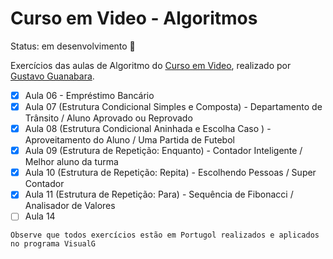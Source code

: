 # Curso em Video - Algoritmos

Status: em desenvolvimento 🔧

Exercícios das aulas de Algoritmo do [Curso em  Video](https://www.cursoemvideo.com/), realizado por [Gustavo Guanabara](https://www.youtube.com/@CursoemVideo).

- [x] Aula 06 - Empréstimo Bancário
- [x] Aula 07 (Estrutura Condicional Simples e Composta) - Departamento de Trânsito / Aluno Aprovado ou Reprovado
- [x] Aula 08 (Estrutura Condicional Aninhada e Escolha Caso ) - Aproveitamento do Aluno / Uma Partida de Futebol
- [x] Aula 09 (Estrutura de Repetição: Enquanto) - Contador Inteligente / Melhor aluno da turma
- [x] Aula 10 (Estrutura de Repetição: Repita) - Escolhendo Pessoas / Super Contador
- [x] Aula 11 (Estrutura de Repetição: Para) - Sequência de Fibonacci / Analisador de Valores
- [ ] Aula 14

```
Observe que todos exercícios estão em Portugol realizados e aplicados no programa VisualG
```
